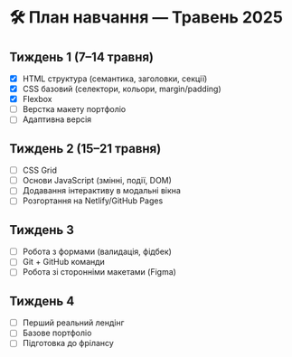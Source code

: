 # 🛠️ План навчання — Травень 2025

## Тиждень 1 (7–14 травня)
- [x] HTML структура (семантика, заголовки, секції)
- [x] CSS базовий (селектори, кольори, margin/padding)
- [x] Flexbox
- [ ] Верстка макету портфоліо
- [ ] Адаптивна версія

## Тиждень 2 (15–21 травня)
- [ ] CSS Grid
- [ ] Основи JavaScript (змінні, події, DOM)
- [ ] Додавання інтерактиву в модальні вікна
- [ ] Розгортання на Netlify/GitHub Pages

## Тиждень 3
- [ ] Робота з формами (валидація, фідбек)
- [ ] Git + GitHub команди
- [ ] Робота зі сторонніми макетами (Figma)

## Тиждень 4
- [ ] Перший реальний лендінг
- [ ] Базове портфоліо
- [ ] Підготовка до фрілансу
